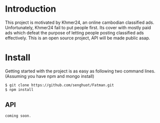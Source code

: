# Introduction
This project is motivated by Khmer24, an online cambodian classified ads. Unfortunately, Khmer24 fail to put people first. Its cover with mostly paid ads which defeat the purpose of letting people posting classified ads effectively. This is an open source project, API will be made public asap.

# Install
Getting started with the project is as easy as following two command lines. (Assuming you have npm and mongo install)
```sh
$ git clone https://github.com/senghuot/Fatman.git
$ npm install
```

## API
```js
coming soon.
```
